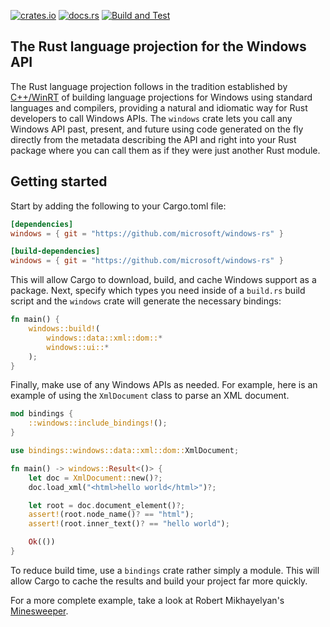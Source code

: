 [![crates.io](https://img.shields.io/crates/v/winrt.svg)](https://crates.io/crates/winrt)
[![docs.rs](https://docs.rs/winrt/badge.svg)](https://docs.rs/winrt)
[![Build and Test](https://github.com/microsoft/windows-rs/workflows/Build%20and%20Test/badge.svg?event=push)](https://github.com/microsoft/windows-rs/actions)

## The Rust language projection for the Windows API

The Rust language projection follows in the tradition established by [C++/WinRT](https://github.com/microsoft/cppwinrt) of building language projections for Windows using standard languages and compilers, providing a natural and idiomatic way for Rust developers to call Windows APIs. The `windows` crate lets you call any Windows API past, present, and future using code generated on the fly directly from the metadata describing the API and right into your Rust package where you can call them as if they were just another Rust module.

## Getting started

Start by adding the following to your Cargo.toml file:

```toml
[dependencies]
windows = { git = "https://github.com/microsoft/windows-rs" }

[build-dependencies]
windows = { git = "https://github.com/microsoft/windows-rs" }
```

This will allow Cargo to download, build, and cache Windows support as a package. Next, specify which types you need inside of a `build.rs` build script and the `windows` crate will generate the necessary bindings:

```rust
fn main() {
    windows::build!(
        windows::data::xml::dom::*
        windows::ui::*
    );
}
```

Finally, make use of any Windows APIs as needed. For example, here is an example of using the `XmlDocument` class to parse an XML document.

```rust
mod bindings {
    ::windows::include_bindings!();
}

use bindings::windows::data::xml::dom::XmlDocument;

fn main() -> windows::Result<()> {
    let doc = XmlDocument::new()?;
    doc.load_xml("<html>hello world</html>")?;

    let root = doc.document_element()?;
    assert!(root.node_name()? == "html");
    assert!(root.inner_text()? == "hello world");

    Ok(())
}
```

To reduce build time, use a `bindings` crate rather simply a module. This will allow Cargo to cache the results and build your project far more quickly.

For a more complete example, take a look at Robert Mikhayelyan's [Minesweeper](https://github.com/robmikh/minesweeper-rs).

